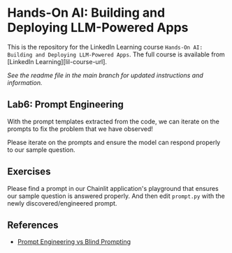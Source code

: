 # Hands-On AI: Building and Deploying LLM-Powered Apps
This is the repository for the LinkedIn Learning course `Hands-On AI: Building and Deploying LLM-Powered Apps`. The full course is available from [LinkedIn Learning][lil-course-url].

_See the readme file in the main branch for updated instructions and information._
## Lab6: Prompt Engineering
With the prompt templates extracted from the code, we can iterate on the prompts to fix the problem that we have observed!

Please iterate on the prompts and ensure the model can respond properly to our sample question.

## Exercises

Please find a prompt in our Chainlit application's playground that ensures our sample question is answered properly. And then edit `prompt.py` with the newly discovered/engineered prompt.

## References

- [Prompt Engineering vs Blind Prompting](https://mitchellh.com/writing/prompt-engineering-vs-blind-prompting)
